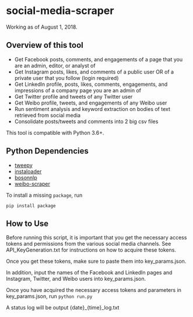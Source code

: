 # social-media-scraper
Working as of August 1, 2018.

## Overview of this tool
* Get Facebook posts, comments, and engagements of a page that you are an admin, editor, or analyst of
* Get Instagram posts, likes, and comments of a public user OR of a private user that you follow (login required)
* Get LinkedIn profile, posts, likes, comments, engagements, and impressions of a company page you are an admin of
* Get Twitter profile and tweets of any Twitter user
* Get Weibo profile, tweets, and engagements of any Weibo user
* Run sentiment analysis and keyword extraction on bodies of text retrieved from social media
* Consolidate posts/tweets and comments into 2 big csv files

This tool is compatible with Python 3.6+.

## Python Dependencies
* [tweepy](http://tweepy.readthedocs.io/en/v3.5.0/)
* [instaloader](https://instaloader.github.io)
* [bosonnlp](http://bosonnlp-py.readthedocs.io)
* [weibo-scraper](https://github.com/Xarrow/weibo-scraper)

To install a missing `package`, run 

```pip install package```

## How to Use
Before running this script, it is important that you get the necessary access tokens and permissions from the various social media channels. See API_KeyGeneration.txt for instructions on how to acquire these tokens.

Once you get these tokens, make sure to paste them into key_params.json.

In addition, input the names of the Facebook and LinkedIn pages and Instagram, Twitter, and Weibo users into key_params.json.

Once you have acquired the necessary access tokens and parameters in key_params.json, run
```python run.py```

A status log will be output {date}_{time}_log.txt


